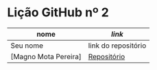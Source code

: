 # Lição GitHub nº 2

nome | _link_
---- | -----
Seu nome | link do repositório
[Magno Mota Pereira] |[Repositório](https://github.com/Magno00/texto-markdown/blob/main/README.md)
